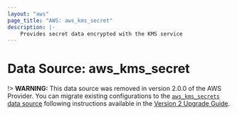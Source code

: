 ```yaml
---
layout: "aws"
page_title: "AWS: aws_kms_secret"
description: |-
    Provides secret data encrypted with the KMS service
---
```


# Data Source: aws_kms_secret

!> **WARNING:** This data source was removed in version 2.0.0 of the AWS Provider. You can migrate existing configurations to the [`aws_kms_secrets` data source](/docs/providers/aws/d/kms_secrets.html) following instructions available in the [Version 2 Upgrade Guide](/docs/providers/aws/guides/version-2-upgrade.html#data-source-aws_kms_secret).

